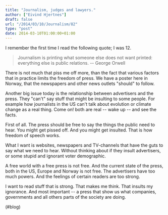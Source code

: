 ```yaml
---
title: "Journalism, judges and lawyers."
author: ["Eivind Hjertnes"]
draft: false
url: "/2014/03/10/Journalism/82"
type: "post"
date: 2014-03-10T01:00:00+01:00
---
```


I remember the first time I read the following quote; I was 12.

> Journalism is printing what someone else does not want printed:
> everything else is public relations. -- George Orwell

There is not much that piss me off more, than the fact that various
factors that in practice limits the freedom of press. We have a poster
here in Norway, that the newspapers and other news outlets "should" to
follow.

Another big issue today is the relationship between advertisers and the
press. They "can't" say stuff that might be insulting to some people.
For example how journalists in the US can't talk about evolution or
climate change as a real thing. Come on! both are real -- wake up -- and
see the facts.

First of all. The press should be free to say the things the public need
to hear. You might get pissed off. And you might get insulted. That is
how freedom of speech works.

What I want is websites, newspapers and TV-channels that have the guts
to say what we need to hear. Without thinking about if they insult
advertisers, or some stupid and ignorant voter demographic.

A free world with a free press is not free. And the current state of the
press, both in the US, Europe and Norway is not free. The advertisers
have too much powers. And the feelings of certain readers are too
strong.

I want to read stuff that is strong. That makes me think. That insults
my ignorance. And most important -- a press that show us what companies,
governments and all others parts of the society are doing.

(#blog)
